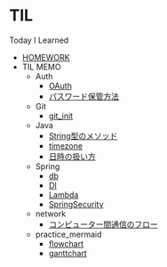 # TIL
Today I Learned

- [HOMEWORK](homework.md)
- TIL MEMO
  - Auth
    - [OAuth](/Auth/OAuth.md)
    - [パスワード保管方法](/Auth/パスワード保管方法.md)
  - Git
    - [git_init](/Git/git_init.md)
  - Java
    - [String型のメソッド](/Java/String型のメソッド.md)
    - [timezone](/Java/timezone.md)
    - [日時の扱い方](/Java/日時の扱い方.md)
  - Spring
    - [db](/Spring/db.md)
    - [DI](/Spring/DI.md)
    - [Lambda](/Spring/Lambda.md)
    - [SpringSecurity](/Spring/SpringSecurity.md)
  - network
    - [コンピューター間通信のフロー](/network/コンピューター間通信のフロー.md)
  - practice_mermaid
    - [flowchart](/practice_mermaid/flowchart.md)
    - [ganttchart](/practice_mermaid/ganttchart.md)